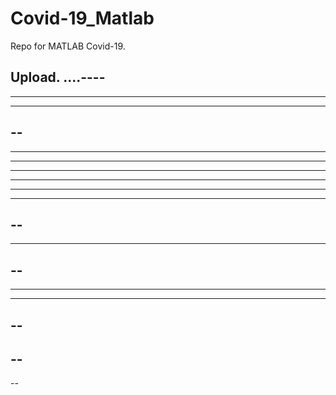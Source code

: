 # Covid-19_Matlab

Repo for MATLAB Covid-19.

Upload.
....----
----
----------
----------
--
----
--------
-------
-------
----------
----
-----
--
--
----
--
--
----
----
--
--
--
--
--
